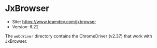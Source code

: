 # JxBrowser

* Site: https://www.teamdev.com/jxbrowser
* Version: 6.22

The `webdriver` directory contains the ChromeDriver (v2.37) that work with JxBrowser.